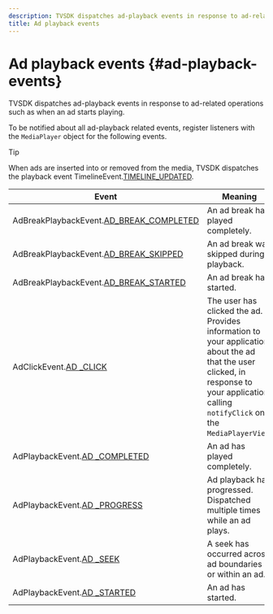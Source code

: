 ```yaml
---
description: TVSDK dispatches ad-playback events in response to ad-related operations such as when an ad starts playing.
title: Ad playback events
---
```


# Ad playback events {#ad-playback-events}

TVSDK dispatches ad-playback events in response to ad-related operations such as when an ad starts playing.

 To be notified about all ad-playback related events, register listeners with the `MediaPlayer` object for the following events. 

>[!TIP]
>
>When ads are inserted into or removed from the media, TVSDK dispatches the playback event TimelineEvent.[TIMELINE_UPDATED](https://help.adobe.com/en_US/primetime/api/psdk/asdoc-dhls_1.4/com/adobe/mediacore/events/TimelineEvent.html#TIMELINE_UPDATED).

|  Event  | Meaning  |
|---|---|
|AdBreakPlaybackEvent.[AD_BREAK_COMPLETED](https://help.adobe.com/en_US/primetime/api/psdk/asdoc-dhls_1.4/com/adobe/mediacore/events/AdBreakPlaybackEvent.html#AD_BREAK_COMPLETED)  | An ad break has played completely.  |
|AdBreakPlaybackEvent.[AD_BREAK_SKIPPED](https://help.adobe.com/en_US/primetime/api/psdk/asdoc-dhls_1.4/com/adobe/mediacore/events/AdBreakPlaybackEvent.html#AD_BREAK_SKIPPED)  | An ad break was skipped during playback.  |
|AdBreakPlaybackEvent.[AD_BREAK_STARTED](https://help.adobe.com/en_US/primetime/api/psdk/asdoc-dhls_1.4/com/adobe/mediacore/events/AdBreakPlaybackEvent.html#AD_BREAK_STARTED)  | An ad break has started.  |
|AdClickEvent.[AD _CLICK](https://help.adobe.com/en_US/primetime/api/psdk/asdoc-dhls_1.4/com/adobe/mediacore/events/AdClickEvent.html#AD_CLICK)  |The user has clicked the ad. Provides information to your application about the ad that the user clicked, in response to your application calling `notifyClick` on the `MediaPlayerView`.  |
|AdPlaybackEvent.[AD _COMPLETED](https://help.adobe.com/en_US/primetime/api/psdk/asdoc-dhls_1.4/com/adobe/mediacore/events/AdPlaybackEvent.html#AD_COMPLETED)  | An ad has played completely.  |
|AdPlaybackEvent.[AD _PROGRESS](https://help.adobe.com/en_US/primetime/api/psdk/asdoc-dhls_1.4/com/adobe/mediacore/events/AdPlaybackEvent.html#AD_PROGRESS)  | Ad playback has progressed. Dispatched multiple times while an ad plays.  |
|AdPlaybackEvent.[AD _SEEK](https://help.adobe.com/en_US/primetime/api/psdk/asdoc-dhls_1.4/com/adobe/mediacore/events/AdPlaybackEvent.html#AD_STARTED)  | A seek has occurred across ad boundaries or within an ad.  |
|AdPlaybackEvent.[AD _STARTED](https://help.adobe.com/en_US/primetime/api/psdk/asdoc-dhls_1.4/com/adobe/mediacore/events/AdPlaybackEvent.html#AD_STARTED)  | An ad has started.  |